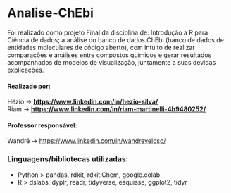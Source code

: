 # Analise-ChEbi
Foi realizado como projeto Final da disciplina de: Introdução a R para Ciência de dados; a análise do banco de dados ChEbi (banco de dados de entidades moleculares de código aberto), com intuito de realizar comparações e análises entre compostos químicos e gerar resultados acompanhados de modelos de visualização, juntamente a suas devidas explicações. 

#### Realizado por: 
 Hézio -> **https://www.linkedin.com/in/hezio-silva/**  
 Riam -> **https://www.linkedin.com/in/riam-martinelli-4b9480252/**
 
#### Professor responsável:
Wandré -> https://www.linkedin.com/in/wandreveloso/

### Linguagens/bibliotecas utilizadas:
- Python > pandas, rdkit, rdkit.Chem, google.colab
- R > dslabs, dyplr, readr, tidyverse, esquisse, ggplot2, tidyr
